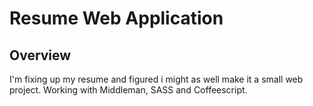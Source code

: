 Resume Web Application
=

Overview
-

I'm fixing up my resume and figured i might as well make it a small web project. Working with Middleman, SASS and Coffeescript.

